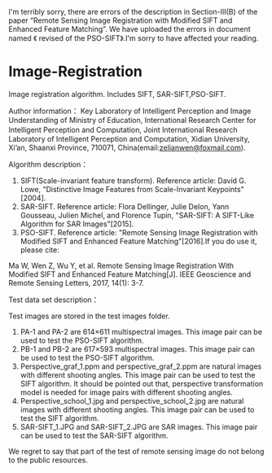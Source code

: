 
I'm terribly sorry, there are errors of the description in Section-III(B) of the paper “Remote Sensing Image Registration with Modified SIFT and Enhanced Feature Matching”.  We have uploaded the errors in document named 《 revised of the PSO-SIFT》.I'm sorry to have affected your reading.

# Image-Registration
Image registration algorithm. Includes SIFT, SAR-SIFT,PSO-SIFT.

Author information：
Key Laboratory of Intelligent Perception and Image Understanding of Ministry of Education, International Research Center for Intelligent Perception and Computation, Joint International Research　Laboratory of Intelligent Perception and Computation, Xidian University, Xi’an, Shaanxi Province, 710071, China(email:zelianwen@foxmail.com).

Algorithm description：

1. SIFT(Scale-invariant feature transform). Reference article: David G. Lowe, "Distinctive Image Features from Scale-Invariant Keypoints"[2004].
2. SAR-SIFT. Reference article: Flora Dellinger, Julie Delon, Yann Gousseau, Julien Michel, and Florence Tupin, "SAR-SIFT: A SIFT-Like Algorithm for SAR Images"[2015].
3. PSO-SIFT. Reference article: "Remote Sensing Image Registration with Modified SIFT and Enhanced Feature Matching"[2016].If you do use it, please cite:

Ma W, Wen Z, Wu Y, et al. Remote Sensing Image Registration With Modified SIFT and Enhanced Feature Matching[J]. IEEE Geoscience and Remote Sensing Letters, 2017, 14(1): 3-7.


Test data set description：

Test images are stored in the test images folder.

1. PA-1 and PA-2 are  614×611 multispectral images. This image pair can be used to test the PSO-SIFT algorithm.
2. PB-1 and PB-2 are  617×593 multispectral images. This image pair can be used to test the PSO-SIFT algorithm.
3. Perspective_graf_1.ppm and perspective_graf_2.ppm are natural images with different shooting angles. This image pair can be used to test the SIFT algorithm. It should be pointed out that, perspective transformation model is needed for image pairs with different shooting angles.
4. Perspective_school_1.jpg and perspective_school_2.jpg are natural images with different shooting angles. This image pair can be used to test the SIFT algorithm.
5. SAR-SIFT_1.JPG and SAR-SIFT_2.JPG are SAR images. This image pair can be used to test the SAR-SIFT algorithm.


We regret to say that part of the test of remote sensing image do not belong to the public resources.


